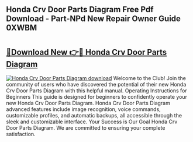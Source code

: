 ## Honda Crv Door Parts Diagram Free Pdf Download - Part-NPd New Repair Owner Guide 0XWBM

# <h2><a href="http://dfttbjc.blite.top/?on=Honda+Crv+Door+Parts+Diagram">🔗Download New 👉🔴 Honda Crv Door Parts Diagram</a></h2>

[![Honda Crv Door Parts Diagram download](https://i.imgur.com/lujVjoI.png)](http://dfttbjc.blite.top/?on=Honda+Crv+Door+Parts+Diagram)
Welcome to the Club! Join the community of users who have discovered the potential of their new Honda Crv Door Parts Diagram with this helpful manual. Operating Instructions for Beginners This guide is designed for beginners to confidently operate your new Honda Crv Door Parts Diagram. Honda Crv Door Parts Diagram advanced features include image recognition, voice commands, customizable profiles, and automatic backups, all accessible through the sleek and customizable interface. Your Success is Our Goal Honda Crv Door Parts Diagram. We are committed to ensuring your complete satisfaction.
